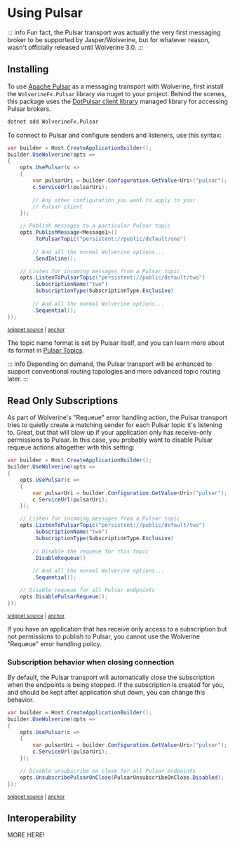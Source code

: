 # Using Pulsar <Badge type="tip" text="3.0" />

::: info
Fun fact, the Pulsar transport was actually the very first messaging broker to be supported
by Jasper/Wolverine, but for whatever reason, wasn't officially released until Wolverine 3.0. 
:::

## Installing

To use [Apache Pulsar](https://pulsar.apache.org/) as a messaging transport with Wolverine, first install the `WolverineFx.Pulsar` library via nuget to your project. Behind the scenes, this package uses the [DotPulsar client library](https://pulsar.apache.org/docs/next/client-libraries-dotnet/) managed library for accessing Pulsar brokers.

```bash
dotnet add WolverineFx.Pulsar
```

To connect to Pulsar and configure senders and listeners, use this syntax:

<!-- snippet: sample_configuring_pulsar -->
<a id='snippet-sample_configuring_pulsar'></a>
```cs
var builder = Host.CreateApplicationBuilder();
builder.UseWolverine(opts =>
{
    opts.UsePulsar(c =>
    {
        var pulsarUri = builder.Configuration.GetValue<Uri>("pulsar");
        c.ServiceUrl(pulsarUri);
        
        // Any other configuration you want to apply to your
        // Pulsar client
    });

    // Publish messages to a particular Pulsar topic
    opts.PublishMessage<Message1>()
        .ToPulsarTopic("persistent://public/default/one")
        
        // And all the normal Wolverine options...
        .SendInline();

    // Listen for incoming messages from a Pulsar topic
    opts.ListenToPulsarTopic("persistent://public/default/two")
        .SubscriptionName("two")
        .SubscriptionType(SubscriptionType.Exclusive)
        
        // And all the normal Wolverine options...
        .Sequential();
});
```
<sup><a href='https://github.com/JasperFx/wolverine/blob/main/src/Transports/Pulsar/Wolverine.Pulsar.Tests/DocumentationSamples.cs#L12-L42' title='Snippet source file'>snippet source</a> | <a href='#snippet-sample_configuring_pulsar' title='Start of snippet'>anchor</a></sup>
<!-- endSnippet -->

The topic name format is set by Pulsar itself, and you can learn more about its format in [Pulsar Topics](https://pulsar.apache.org/docs/next/concepts-messaging/#topics). 

::: info
Depending on demand, the Pulsar transport will be enhanced to support conventional routing topologies and more advanced
topic routing later.
::: 

## Read Only Subscriptions <Badge type="tip" text="3.13" />

As part of Wolverine's "Requeue" error handling action, the Pulsar transport tries to quietly create a matching sender
for each Pulsar topic it's listening to. Great, but that will blow up if your application only has receive-only permissions
to Pulsar. In this case, you probably want to disable Pulsar requeue actions altogether with this setting:

<!-- snippet: sample_disable_requeue_for_pulsar -->
<a id='snippet-sample_disable_requeue_for_pulsar'></a>
```cs
var builder = Host.CreateApplicationBuilder();
builder.UseWolverine(opts =>
{
    opts.UsePulsar(c =>
    {
        var pulsarUri = builder.Configuration.GetValue<Uri>("pulsar");
        c.ServiceUrl(pulsarUri);
    });

    // Listen for incoming messages from a Pulsar topic
    opts.ListenToPulsarTopic("persistent://public/default/two")
        .SubscriptionName("two")
        .SubscriptionType(SubscriptionType.Exclusive)
        
        // Disable the requeue for this topic
        .DisableRequeue()
        
        // And all the normal Wolverine options...
        .Sequential();

    // Disable requeue for all Pulsar endpoints
    opts.DisablePulsarRequeue();
});
```
<sup><a href='https://github.com/JasperFx/wolverine/blob/main/src/Transports/Pulsar/Wolverine.Pulsar.Tests/DocumentationSamples.cs#L47-L73' title='Snippet source file'>snippet source</a> | <a href='#snippet-sample_disable_requeue_for_pulsar' title='Start of snippet'>anchor</a></sup>
<!-- endSnippet -->

If you have an application that has receive only access to a subscription but not permissions to publish to Pulsar,
you cannot use the Wolverine "Requeue" error handling policy.

### Subscription behavior when closing connection

By default, the Pulsar transport will automatically close the subscription when the endpoints is being stopped.
If the subscription is created for you, and should be kept after application shut down, you can change this behavior.

<!-- snippet: sample_pulsar_unsubscribe_on_close -->
<a id='snippet-sample_pulsar_unsubscribe_on_close'></a>
```cs
var builder = Host.CreateApplicationBuilder();
builder.UseWolverine(opts =>
{
    opts.UsePulsar(c =>
    {
        var pulsarUri = builder.Configuration.GetValue<Uri>("pulsar");
        c.ServiceUrl(pulsarUri);
    });

    // Disable unsubscribe on close for all Pulsar endpoints
    opts.UnsubscribePulsarOnClose(PulsarUnsubscribeOnClose.Disabled);
});
```
<sup><a href='https://github.com/JasperFx/wolverine/blob/main/src/Transports/Pulsar/Wolverine.Pulsar.Tests/DocumentationSamples.cs#L78-L93' title='Snippet source file'>snippet source</a> | <a href='#snippet-sample_pulsar_unsubscribe_on_close' title='Start of snippet'>anchor</a></sup>
<!-- endSnippet -->

## Interoperability

MORE HERE!
